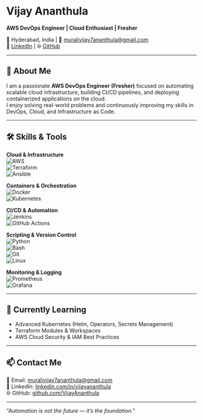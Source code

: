# Vijay Ananthula
**AWS DevOps Engineer | Cloud Enthusiast | Fresher**  

📍 Hyderabad, India | 📧 muralivijay7ananthula@gmail.com  
🔗 [LinkedIn](https://www.linkedin.com/in/vijayananthula) | 🌐 [GitHub](https://github.com/VijayAnanthula)

---

## 👋 About Me
I am a passionate **AWS DevOps Engineer (Fresher)** focused on automating scalable cloud infrastructure, building CI/CD pipelines, and deploying containerized applications on the cloud.  
I enjoy solving real-world problems and continuously improving my skills in DevOps, Cloud, and Infrastructure as Code.

---

## 🛠️ Skills & Tools

**Cloud & Infrastructure**  
![AWS](https://img.shields.io/badge/AWS-232F3E?style=for-the-badge&logo=amazon-aws&logoColor=FF9900)  
![Terraform](https://img.shields.io/badge/Terraform-623CE4?style=for-the-badge&logo=terraform&logoColor=white)  
![Ansible](https://img.shields.io/badge/Ansible-EE0000?style=for-the-badge&logo=ansible&logoColor=white)  

**Containers & Orchestration**  
![Docker](https://img.shields.io/badge/Docker-2496ED?style=for-the-badge&logo=docker&logoColor=white)  
![Kubernetes](https://img.shields.io/badge/Kubernetes-326CE5?style=for-the-badge&logo=kubernetes&logoColor=white)  

**CI/CD & Automation**  
![Jenkins](https://img.shields.io/badge/Jenkins-D24939?style=for-the-badge&logo=jenkins&logoColor=white)  
![GitHub Actions](https://img.shields.io/badge/GitHub_Actions-2088FF?style=for-the-badge&logo=github-actions&logoColor=white)  

**Scripting & Version Control**  
![Python](https://img.shields.io/badge/Python-3776AB?style=for-the-badge&logo=python&logoColor=white)  
![Bash](https://img.shields.io/badge/Bash-4EAA25?style=for-the-badge&logo=gnu-bash&logoColor=white)  
![Git](https://img.shields.io/badge/Git-F05032?style=for-the-badge&logo=git&logoColor=white)  
![Linux](https://img.shields.io/badge/Linux-FCC624?style=for-the-badge&logo=linux&logoColor=black)  

**Monitoring & Logging**  
![Prometheus](https://img.shields.io/badge/Prometheus-E6522C?style=for-the-badge&logo=prometheus&logoColor=white)  
![Grafana](https://img.shields.io/badge/Grafana-F46800?style=for-the-badge&logo=grafana&logoColor=white)  

---

## 🌱 Currently Learning
- Advanced Kubernetes (Helm, Operators, Secrets Management)  
- Terraform Modules & Workspaces  
- AWS Cloud Security & IAM Best Practices  

---

## 📫 Contact Me
📧 Email: muralivijay7ananthula@gmail.com  
🔗 LinkedIn: [linkedin.com/in/vijayananthula](https://www.linkedin.com/in/vijayananthula)  
🌐 GitHub: [github.com/VijayAnanthula](https://github.com/VijayAnanthula)

---

*"Automation is not the future — it’s the foundation."*  
